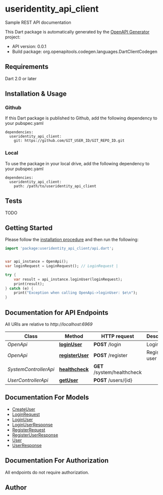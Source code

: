 # useridentity_api_client
Sample REST API documentation

This Dart package is automatically generated by the [OpenAPI Generator](https://openapi-generator.tech) project:

- API version: 0.0.1
- Build package: org.openapitools.codegen.languages.DartClientCodegen

## Requirements

Dart 2.0 or later

## Installation & Usage

### Github
If this Dart package is published to Github, add the following dependency to your pubspec.yaml
```
dependencies:
  useridentity_api_client:
    git: https://github.com/GIT_USER_ID/GIT_REPO_ID.git
```

### Local
To use the package in your local drive, add the following dependency to your pubspec.yaml
```
dependencies:
  useridentity_api_client:
    path: /path/to/useridentity_api_client
```

## Tests

TODO

## Getting Started

Please follow the [installation procedure](#installation--usage) and then run the following:

```dart
import 'package:useridentity_api_client/api.dart';


var api_instance = OpenApi();
var loginRequest = LoginRequest(); // LoginRequest | 

try {
    var result = api_instance.loginUser(loginRequest);
    print(result);
} catch (e) {
    print("Exception when calling OpenApi->loginUser: $e\n");
}

```

## Documentation for API Endpoints

All URIs are relative to *http://localhost:6969*

Class | Method | HTTP request | Description
------------ | ------------- | ------------- | -------------
*OpenApi* | [**loginUser**](doc//OpenApi.md#loginuser) | **POST** /login | Login user
*OpenApi* | [**registerUser**](doc//OpenApi.md#registeruser) | **POST** /register | Register user
*SystemControllerApi* | [**healthcheck**](doc//SystemControllerApi.md#healthcheck) | **GET** /system/healthcheck | 
*UserControllerApi* | [**getUser**](doc//UserControllerApi.md#getuser) | **POST** /users/{id} | 


## Documentation For Models

 - [CreateUser](doc//CreateUser.md)
 - [LoginRequest](doc//LoginRequest.md)
 - [LoginUser](doc//LoginUser.md)
 - [LoginUserResponse](doc//LoginUserResponse.md)
 - [RegisterRequest](doc//RegisterRequest.md)
 - [RegisterUserResponse](doc//RegisterUserResponse.md)
 - [User](doc//User.md)
 - [UserResponse](doc//UserResponse.md)


## Documentation For Authorization

 All endpoints do not require authorization.


## Author




